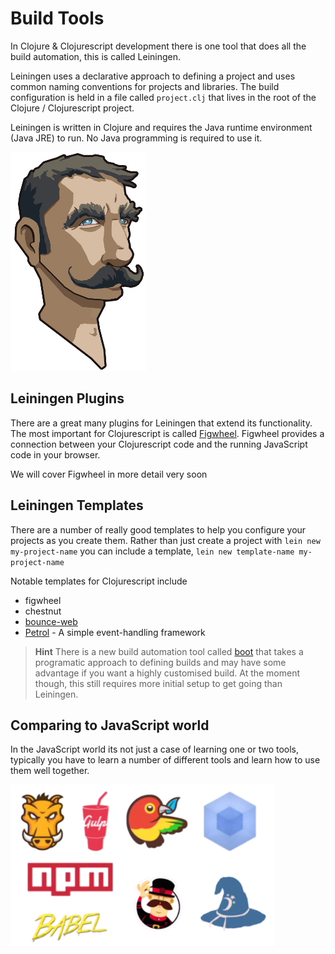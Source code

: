 # Build Tools

In Clojure & Clojurescript development there is one tool that does all the build automation, this is called Leiningen.

Leiningen uses a declarative approach to defining a project and uses common naming conventions for projects and libraries.  The build configuration is held in a file called `project.clj` that lives in the root of the Clojure / Clojurescript project.

Leiningen is written in Clojure and requires the Java runtime environment (Java JRE) to run.  No Java programming is required to use it.

![Leiningen](/images/leiningen-logo.jpg)

## Leiningen Plugins

There are a great many plugins for Leiningen that extend its functionality.  The most important for Clojurescript is called [Figwheel]().  Figwheel provides a connection between your Clojurescript code and the running JavaScript code in your browser.

We will cover Figwheel in more detail very soon

## Leiningen Templates

There are a number of really good templates to help you configure your projects as you create them.  Rather than just create a project with `lein new my-project-name` you can include a template, `lein new template-name my-project-name` 

Notable templates for Clojurescript include
* figwheel
* chestnut
* [bounce-web](https://clojars.org/bounce-webapp/lein-template)
* [Petrol](https://github.com/krisajenkins/petrol) - A simple event-handling framework

> **Hint** There is a new build automation tool called [boot]() that takes a programatic approach to defining builds and may have some advantage if you want a highly customised build.  At the moment though, this still requires more initial setup to get going than Leiningen.

## Comparing to JavaScript world

In the JavaScript world its not just a case of learning one or two tools, typically you have to learn a number of different tools and learn how to use them well together.

![JavaScript tooling](/images/clojurescript-skeptics-javascript-tooling.png)
